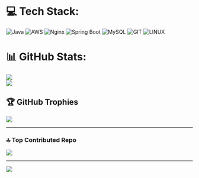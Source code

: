 # 💻 Tech Stack:

![Java](https://img.shields.io/badge/java-%23ED8B00.svg?style=for-the-badge&logo=openjdk&logoColor=white) ![AWS](https://img.shields.io/badge/AWS-%23FF9900.svg?style=for-the-badge&logo=amazon-aws&logoColor=white) ![Nginx](https://img.shields.io/badge/nginx-%23009639.svg?style=for-the-badge&logo=nginx&logoColor=white) ![Spring Boot](https://img.shields.io/badge/SpringBoot-6DB33F?style=for-the-badge&logo=spring&logoColor=white) ![MySQL](https://img.shields.io/badge/mysql-%2300000f.svg?style=for-the-badge&logo=mysql&logoColor=white) ![GIT](https://img.shields.io/badge/Git-fc6d26?style=for-the-badge&logo=git&logoColor=white) ![LINUX](https://img.shields.io/badge/Linux-FCC624?style=for-the-badge&logo=linux&logoColor=black)

# 📊 GitHub Stats:

![](https://github-readme-stats.vercel.app/api?username=hong-sile&theme=dark&hide_border=false&include_all_commits=true&count_private=true)<br/>
![](https://github-readme-streak-stats.herokuapp.com/?user=hong-sile&theme=dark&hide_border=false)<br/>

## 🏆 GitHub Trophies

![](https://github-profile-trophy.vercel.app/?username=hong-sile&theme=radical&no-frame=false&no-bg=false&margin-w=4)

---

### 🔝 Top Contributed Repo

![](https://github-contributor-stats.vercel.app/api?username=hong-sile&limit=5&theme=dark&combine_all_yearly_contributions=true)

---

[![](https://visitcount.itsvg.in/api?id=hong-sile&icon=0&color=0)](https://visitcount.itsvg.in)



<!-- Proudly created with GPRM ( https://gprm.itsvg.in ) -->
